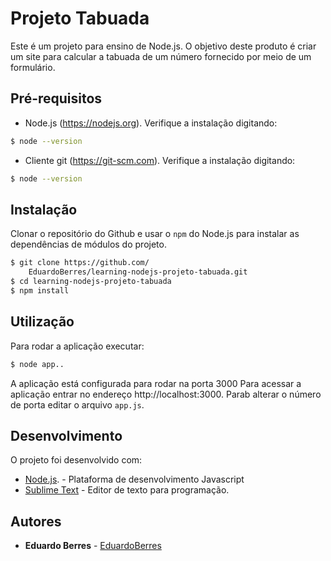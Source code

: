 # Projeto Tabuada

Este é um projeto para ensino de Node.js. O objetivo deste produto é criar um site para calcular a tabuada de um número fornecido por meio de um formulário.

## Pré-requisitos

* Node.js (https://nodejs.org). Verifique a instalação digitando:
```bash
$ node --version
```

* Cliente git (https://git-scm.com). Verifique a instalação digitando:
```bash
$ node --version
```

## Instalação 

Clonar o repositório do Github e usar o `npm` do Node.js para instalar as dependências de módulos do projeto.
```bash
$ git clone https://github.com/
    EduardoBerres/learning-nodejs-projeto-tabuada.git
$ cd learning-nodejs-projeto-tabuada
$ npm install
```

## Utilização 

Para rodar a aplicação executar:
```bash
$ node app..
```

A aplicação está configurada para rodar na porta 3000
Para acessar a aplicação entrar no endereço http://localhost:3000. Parab alterar o número de porta editar o arquivo `app.js`.

## Desenvolvimento

O projeto foi desenvolvido com:

* [Node.js](https://nodejs.org). - Plataforma de
desenvolvimento Javascript
* [Sublime Text](https://nwww.sublimetext.com) - Editor de texto para programação.

## Autores

* **Eduardo Berres** - [EduardoBerres](http://github.com/EduardoBerres/)